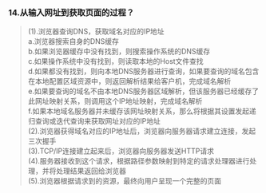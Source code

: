 ### 14.从输入网址到获取页面的过程？
>(1).浏览器查询DNS，获取域名对应的IP地址               
 a.浏览器搜索自身的DNS缓存                
 b.如果浏览器缓存中没有找到，则搜索操作系统的DNS缓存               
 c.如果操作系统中没有找到，则读取本地的Host文件查找               
 d.如果都没有找到，则向本地DNS服务器进行查询，如果要查询的域名包含在本地配置区域资源中，则返回解析结果给客户机，完成域名解析               
 e.如果要查询的域名不由本地DNS服务器区域解析，但该服务器已经缓存了此网址映射关系，则调用这个IP地址映射，完成域名解析              
 f.如果本地域名服务器并未缓存该网址映射关系，那么将根据其设置发起递归查询或迭代查询来获取网址对应的IP地址         
 (2).浏览器获得域名对应的IP地址后，浏览器向服务器请求建立连接，发起三次握手                   
 (3).TCP/IP连接建立起来后，浏览器向服务器发送HTTP请求                  
 (4).服务器接收到这个请求，根据路径参数映射到特定的请求处理器进行处理，并将处理结果返回给浏览器                      
 (5).浏览器根据请求到的资源，最终向用户呈现一个完整的页面       
